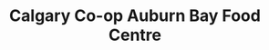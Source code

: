 ---
title: "Calgary Co-op Auburn Bay Food Centre"
url: /calgary/calgary-co-op-auburn-bay-food-centre/
shop: supermarket
---